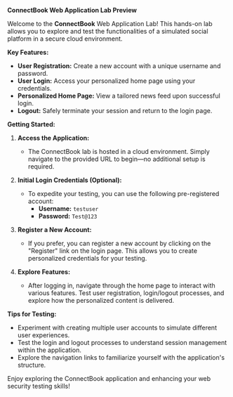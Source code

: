 **ConnectBook Web Application Lab Preview**

Welcome to the **ConnectBook** Web Application Lab! This hands-on lab allows you to explore and test the functionalities of a simulated social platform in a secure cloud environment.

**Key Features:**
- **User Registration:** Create a new account with a unique username and password.
- **User Login:** Access your personalized home page using your credentials.
- **Personalized Home Page:** View a tailored news feed upon successful login.
- **Logout:** Safely terminate your session and return to the login page.

**Getting Started:**
1. **Access the Application:**
   - The ConnectBook lab is hosted in a cloud environment. Simply navigate to the provided URL to begin—no additional setup is required.

2. **Initial Login Credentials (Optional):**
   - To expedite your testing, you can use the following pre-registered account:
     - **Username:** `testuser`
     - **Password:** `Test@123`

3. **Register a New Account:**
   - If you prefer, you can register a new account by clicking on the "Register" link on the login page. This allows you to create personalized credentials for your testing.

4. **Explore Features:**
   - After logging in, navigate through the home page to interact with various features. Test user registration, login/logout processes, and explore how the personalized content is delivered.

**Tips for Testing:**
- Experiment with creating multiple user accounts to simulate different user experiences.
- Test the login and logout processes to understand session management within the application.
- Explore the navigation links to familiarize yourself with the application's structure.

Enjoy exploring the ConnectBook application and enhancing your web security testing skills!